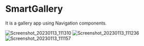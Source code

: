 # SmartGallery
It is a gallery app using Navigation components.


![Screenshot_20230113_111310](https://user-images.githubusercontent.com/49050597/212249286-89e3674e-dce8-4f11-8499-7d822565b311.png)
![Screenshot_20230113_111236](https://user-images.githubusercontent.com/49050597/212249289-c74f7f9e-8c94-42ec-8bc6-a80cda84e557.png)
![Screenshot_20230113_111157](https://user-images.githubusercontent.com/49050597/212249528-ee1225ec-983e-477c-8f10-4f9a1313665d.png)
